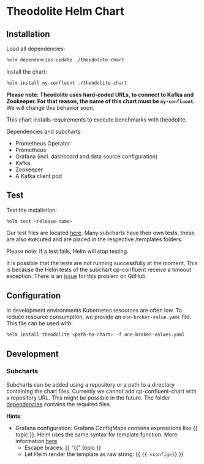 # Theodolite Helm Chart

## Installation

Load all dependencies:

```sh
helm dependencies update ./theodolite-chart
```

Install the chart:

```sh
helm install my-confluent ./theodolite-chart
```

**Please note: Theodolite uses hard-coded URLs, to connect to Kafka and Zookeeper. For that reason, the name of this chart must be `my-confluent`.** We will change this behavior soon.

This chart installs requirements to execute benchmarks with theodolite.

Dependencies and subcharts:

- Prometheus Operator
- Prometheus
- Grafana (incl. dashboard and data source configuration)
- Kafka
- Zookeeper
- A Kafka client pod

## Test

Test the installation:

```sh
helm test <release-name>
```

Our test files are located [here](./theodolite-chart/templates/../../theodolite-chart/templates/tests). Many subcharts have their own tests, these are also executed and are placed in the respective /templates folders. 

Please note: If a test fails, Helm will stop testing.

It is possible that the tests are not running successfully at the moment. This is because the Helm tests of the subchart cp-confluent receive a timeout exception. There is an [issue](https://github.com/confluentinc/cp-helm-charts/issues/318) for this problem on GitHub.

## Configuration

In development environments Kubernetes resources are often low. To reduce resource consumption, we provide an `one-broker-value.yaml` file. This file can be used with:

```sh
helm install theodolite <path-to-chart> -f one-broker-values.yaml
```

## Development

### Subcharts

Subcharts can be added using a repository or a path to a directory containing the chart files. Currently we cannot add cp-confluent-chart with a repository URL. This might be possible in the future. The folder [dependencies](./dependencies) contains the required files.


**Hints**:

- Grafana configuration: Grafana ConfigMaps contains expressions like {{ topic }}. Helm uses the same syntax for template function. More information [here](https://github.com/helm/helm/issues/2798)
  - Escape braces: {{ "{{" topic }}
  - Let Helm render the template as raw string: {{ `{{ <config>}}` }}
  